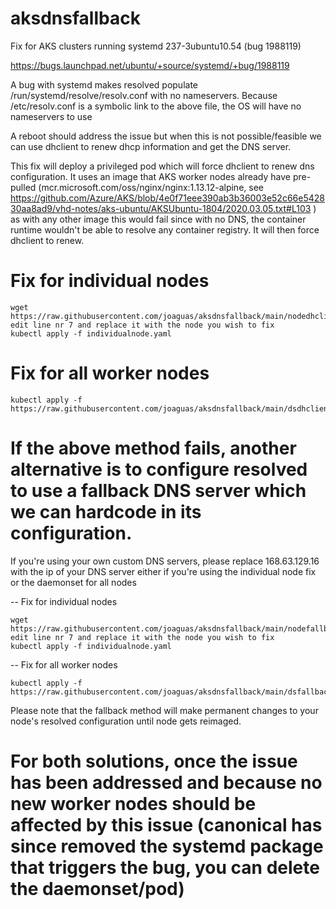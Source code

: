 # aksdnsfallback
Fix for AKS clusters running systemd 237-3ubuntu10.54 (bug 1988119)


https://bugs.launchpad.net/ubuntu/+source/systemd/+bug/1988119

A bug with systemd makes resolved populate /run/systemd/resolve/resolv.conf with no nameservers.
Because /etc/resolv.conf is a symbolic link to the above file, the OS will have no nameservers to use

A reboot should address the issue but when this is not possible/feasible  we can use dhclient to renew dhcp information and get the DNS server.


This fix will deploy a privileged pod which will force dhclient to renew dns configuration. It uses an image that AKS worker nodes already have pre-pulled (mcr.microsoft.com/oss/nginx/nginx:1.13.12-alpine, see https://github.com/Azure/AKS/blob/4e0f71eee390ab3b36003e52c66e542830aa8ad9/vhd-notes/aks-ubuntu/AKSUbuntu-1804/2020.03.05.txt#L103 ) as with any other image this would fail since with no DNS, the container runtime wouldn't be able to resolve any container registry. It will then force dhclient to renew.

# Fix for individual nodes
```
wget https://raw.githubusercontent.com/joaguas/aksdnsfallback/main/nodedhclient.yaml
edit line nr 7 and replace it with the node you wish to fix
kubectl apply -f individualnode.yaml
```

# Fix for all worker nodes
```
kubectl apply -f https://raw.githubusercontent.com/joaguas/aksdnsfallback/main/dsdhclientfix.yaml
```


# If the above method fails, another alternative is to configure resolved to use a fallback DNS server which we can hardcode in its configuration.

If you're using your own custom DNS servers, please replace 168.63.129.16 with the ip of your DNS server either if you're using the individual node fix or the daemonset for all nodes


-- Fix for individual nodes
```
wget https://raw.githubusercontent.com/joaguas/aksdnsfallback/main/nodefallback.yaml
edit line nr 7 and replace it with the node you wish to fix
kubectl apply -f individualnode.yaml
```

--  Fix for all worker nodes
```
kubectl apply -f https://raw.githubusercontent.com/joaguas/aksdnsfallback/main/dsfallback.yaml
```

Please note that the fallback method will make permanent changes to your node's resolved configuration until node gets reimaged. 

# For both solutions, once the issue has been addressed and because no new worker nodes should be affected by this issue (canonical has since removed the systemd package that triggers the bug, you can delete the daemonset/pod)

